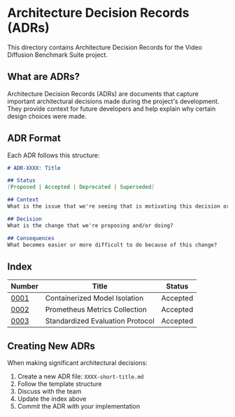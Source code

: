 # Architecture Decision Records (ADRs)

This directory contains Architecture Decision Records for the Video Diffusion Benchmark Suite project.

## What are ADRs?

Architecture Decision Records (ADRs) are documents that capture important architectural decisions made during the project's development. They provide context for future developers and help explain why certain design choices were made.

## ADR Format

Each ADR follows this structure:

```markdown
# ADR-XXXX: Title

## Status
[Proposed | Accepted | Deprecated | Superseded]

## Context
What is the issue that we're seeing that is motivating this decision or change?

## Decision
What is the change that we're proposing and/or doing?

## Consequences
What becomes easier or more difficult to do because of this change?
```

## Index

| Number | Title | Status |
|--------|-------|--------|
| [0001](0001-containerized-model-isolation.md) | Containerized Model Isolation | Accepted |
| [0002](0002-prometheus-metrics-collection.md) | Prometheus Metrics Collection | Accepted |
| [0003](0003-standardized-evaluation-protocol.md) | Standardized Evaluation Protocol | Accepted |

## Creating New ADRs

When making significant architectural decisions:

1. Create a new ADR file: `XXXX-short-title.md`
2. Follow the template structure
3. Discuss with the team
4. Update the index above
5. Commit the ADR with your implementation